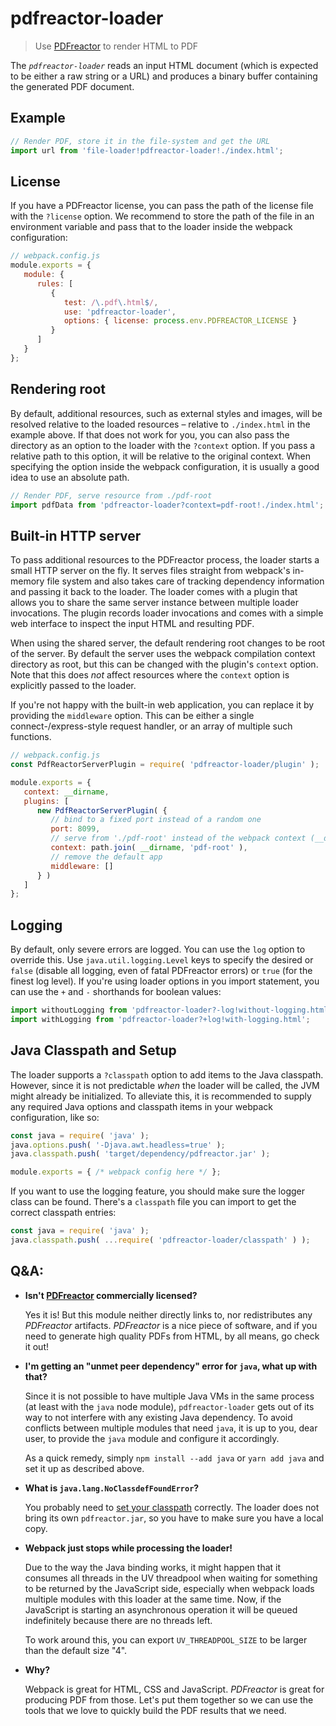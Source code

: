 # pdfreactor-loader

> Use [PDFreactor](https://pdfreactor.com) to render HTML to PDF

The _`pdfreactor-loader`_ reads an input HTML document (which is expected to be either a raw string or a URL)
and produces a binary buffer containing the generated PDF document.


## Example

```js
// Render PDF, store it in the file-system and get the URL
import url from 'file-loader!pdfreactor-loader!./index.html';
```


## License

If you have a PDFreactor license, you can pass the path of the license file with the `?license` option.
We recommend to store the path of the file in an environment variable and pass that to the loader inside the
webpack configuration:

```js
// webpack.config.js
module.exports = {
   module: {
      rules: [
         {
            test: /\.pdf\.html$/,
            use: 'pdfreactor-loader',
            options: { license: process.env.PDFREACTOR_LICENSE }
         }
      ]
   }
};
```


## Rendering root

By default, additional resources, such as external styles and images, will be resolved relative to the loaded
resources – relative to `./index.html` in the example above. If that does not work for you, you can also pass
the directory as an option to the loader with the `?context` option.
If you pass a relative path to this option, it will be relative to the original context.  When specifying the
option inside the webpack configuration, it is usually a good idea to use an absolute path.

```js
// Render PDF, serve resource from ./pdf-root
import pdfData from 'pdfreactor-loader?context=pdf-root!./index.html';
```


## Built-in HTTP server

To pass additional resources to the PDFreactor process, the loader starts a small HTTP server on the fly.
It serves files straight from webpack's in-memory file system and also takes care of tracking dependency
information and passing it back to the loader.
The loader comes with a plugin that allows you to share the same server instance between multiple loader
invocations. The plugin records loader invocations and comes with a simple web interface to inspect the input
HTML and resulting PDF.

When using the shared server, the default rendering root changes to be root of the server.  By default the
server uses the webpack compilation context directory as root, but this can be changed with the plugin's
`context` option. Note that this does _not_ affect resources where the `context` option is explicitly passed
to the loader.

If you're not happy with the built-in web application, you can replace it by providing the `middleware`
option. This can be either a single connect-/express-style request handler, or an array of multiple such
functions.

```js
// webpack.config.js
const PdfReactorServerPlugin = require( 'pdfreactor-loader/plugin' );

module.exports = {
   context: __dirname,
   plugins: [
      new PdfReactorServerPlugin( {
         // bind to a fixed port instead of a random one
         port: 8099,
         // serve from './pdf-root' instead of the webpack context (__dirname, see above)
         context: path.join( __dirname, 'pdf-root' ),
         // remove the default app
         middleware: []
      } )
   ]
};
```


## Logging

By default, only severe errors are logged. You can use the `log` option to override this.
Use `java.util.logging.Level` keys to specify the desired or `false` (disable all logging, even of fatal
PDFreactor errors) or `true` (for the finest log level). If you're using loader options in you import statement,
you can use the `+` and `-` shorthands for boolean values:

```js
import withoutLogging from 'pdfreactor-loader?-log!without-logging.html';
import withLogging from 'pdfreactor-loader?+log!with-logging.html';
```


## Java Classpath and Setup

The loader supports a `?classpath` option to add items to the Java classpath. However, since it is not
predictable _when_ the loader will be called, the JVM might already be initialized. To alleviate this, it is
recommended to supply any required Java options and classpath items in your webpack configuration, like so:

```js
const java = require( 'java' );
java.options.push( '-Djava.awt.headless=true' );
java.classpath.push( 'target/dependency/pdfreactor.jar' );

module.exports = { /* webpack config here */ };
```

If you want to use the logging feature, you should make sure the logger class can be found. There's a
`classpath` file you can import to get the correct classpath entries:

```js
const java = require( 'java' );
java.classpath.push( ...require( 'pdfreactor-loader/classpath' ) );
```


## Q&A:

- **Isn't [PDFreactor](https://pdfreactor.com) commercially licensed?**

  Yes it is! But this module neither directly links to, nor redistributes any _PDFreactor_ artifacts.
  _PDFreactor_ is a nice piece of software, and if you need to generate high quality PDFs from HTML, by all
  means, go check it out!

- **I'm getting an "unmet peer dependency" error for `java`, what up with that?**

  Since it is not possible to have multiple Java VMs in the same process (at least with the `java` node
  module), `pdfreactor-loader` gets out of its way to not interfere with any existing Java dependency.
  To avoid conflicts between multiple modules that need `java`, it is up to you, dear user, to provide the
  `java` module and configure it accordingly.

  As a quick remedy, simply `npm install --add java` or `yarn add java` and set it up as described above.

- **What is `java.lang.NoClassdefFoundError`?**

  You probably need to [set your classpath](#java-classpath-and-setup) correctly. The loader does not bring
  its own `pdfreactor.jar`, so you have to make sure you have a local copy.

- **Webpack just stops while processing the loader!**

  Due to the way the Java binding works, it might happen that it consumes all threads in the UV threadpool
  when waiting for something to be returned by the JavaScript side, especially when webpack loads multiple
  modules with this loader at the same time. Now, if the JavaScript is starting an asynchronous operation
  it will be queued indefinitely because there are no threads left.

  To work around this, you can export `UV_THREADPOOL_SIZE` to be larger than the default size "4".

- **Why?**

  Webpack is great for HTML, CSS and JavaScript. _PDFreactor_ is great for producing PDF from those.
  Let's put them together so we can use the tools that we love to quickly build the PDF results that we need.
